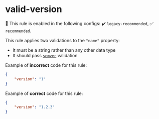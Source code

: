 # valid-version

💼 This rule is enabled in the following configs: ✔️ `legacy-recommended`, ✅ `recommended`.

<!-- end auto-generated rule header -->

This rule applies two validations to the `"name"` property:

- It must be a string rather than any other data type
- It should pass [`semver`](https://www.npmjs.com/package/semver) validation

Example of **incorrect** code for this rule:

```json
{
	"version": "1"
}
```

Example of **correct** code for this rule:

```json
{
	"version": "1.2.3"
}
```
